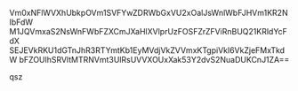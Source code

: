 Vm0xNFlWVXhUbkpOVm1SVFYwZDRWbGxVU2xOalJsWnlWbFJHVm1KR2NIbFdW
M1JQVmxaS2NsWnFWbFZXCmJXaHlXVlprUzFOSFZrZFViRnBUQ21KRldYcFdX
SEJEVkRKU1dGTnJhR3RTYmtKb1EyMVdjVkZVVmxKTgpiVkl6VkZjeFMxTkdW
bFZOUlhSRVltMTRNVmt3UlRsUVVXOUxXak53Y2dvS2NuaDUKCnJ1ZA==

qsz